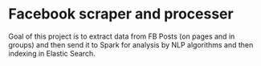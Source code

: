 # Facebook scraper and processer
Goal of this project is to extract data from FB Posts (on pages and in groups) and then send it to Spark for analysis by NLP algorithms and then indexing in Elastic Search. 